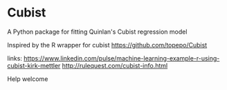 # Cubist

A Python package for fitting Quinlan's Cubist regression model

Inspired by the R wrapper for cubist https://github.com/topepo/Cubist

links:
https://www.linkedin.com/pulse/machine-learning-example-r-using-cubist-kirk-mettler
http://rulequest.com/cubist-info.html

Help welcome
